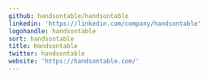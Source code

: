 ```yaml
---
github: handsontable/handsontable
linkedin: 'https://linkedin.com/company/handsontable'
logohandle: handsontable
sort: handsontable
title: Handsontable
twitter: handsontable
website: 'https://handsontable.com/'
---
```


